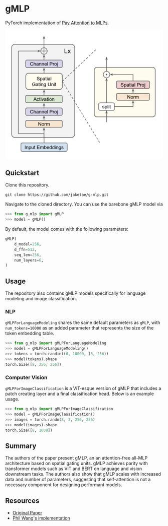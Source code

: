 # gMLP

PyTorch implementation of [Pay Attention to MLPs](https://arxiv.org/abs/2105.08050).

<p align="center">
  <img src="./figure.png">
</p>

## Quickstart

Clone this repository.

```
git clone https://github.com/jaketae/g-mlp.git
```

Navigate to the cloned directory. You can use the barebone gMLP model via

```python
>>> from g_mlp import gMLP
>>> model = gMLP()
```

By default, the model comes with the following parameters:

```python
gMLP(
    d_model=256,
    d_ffn=512,
    seq_len=256,
    num_layers=6,
)
```

## Usage

The repository also contains gMLP models specifically for language modeling and image classification.

### NLP

`gMLPForLanguageModeling` shares the same default parameters as `gMLP`, with `num_tokens=10000` as an added parameter that represents the size of the token embedding table.

```python
>>> from g_mlp import gMLPForLanguageModeling
>>> model = gMLPForLanguageModeling()
>>> tokens = torch.randint(0, 10000, (8, 256))
>>> model(tokens).shape
torch.Size([8, 256, 256])
```

### Computer Vision

`gMLPForImageClassification` is a ViT-esque version of gMLP that includes a patch creating layer and a final classification head. Below is an example usage.

```python
>>> from g_mlp import gMLPForImageClassification
>>> model = gMLPForImageClassification()
>>> images = torch.randn(8, 3, 256, 256)
>>> model(images).shape
torch.Size([8, 1000])
```

## Summary

The authors of the paper present gMLP, an an attention-free all-MLP architecture based on spatial gating units. gMLP achieves parity with transformer models such as ViT and BERT on language and vision downstream tasks. The authors also show that gMLP scales with increased data and number of parameters, suggesting that self-attention is not a necessary component for designing performant models.

## Resources

-   [Original Paper](https://arxiv.org/abs/2105.08050)
-   [Phil Wang's implementation](https://github.com/lucidrains/g-mlp-pytorch)
